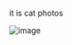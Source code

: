 it is cat photos

![image](https://user-images.githubusercontent.com/126266744/236062396-c45b004a-6494-4d97-a413-cc76ca24d488.png)

